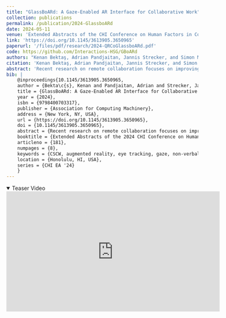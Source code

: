 ```yaml
---
title: "GlassBoARd: A Gaze-Enabled AR Interface for Collaborative Work"
collection: publications
permalink: /publication/2024-GlassboARd
date: 2024-05-11
venue: 'Extended Abstracts of the CHI Conference on Human Factors in Computing Systems (CHI EA ’24)'
link: 'https://doi.org/10.1145/3613905.3650965' 
paperurl: '/files/pdf/research/2024-QRCoGlassboARd.pdf'
code: https://github.com/Interactions-HSG/GBoARd
authors: "Kenan Bektaş, Adrian Pandjaitan, Jannis Strecker, and Simon Mayer"
citation: 'Kenan Bektaş, Adrian Pandjaitan, Jannis Strecker, and Simon Mayer. 2024. GlassBoARd: A Gaze-Enabled AR Interface for Collaborative Work. In Extended Abstracts of the CHI Conference on Human Factors in Computing Systems (CHI EA ’24), May 11–16, 2024, Honolulu, HI, USA. ACM, New York, NY, USA, 8 pages. https://doi.org/10.1145/3613905.3650965'
abstract: 'Recent research on remote collaboration focuses on improving the sense of co-presence and mutual understanding among the collaborators, whereas there is limited research on using non-verbal cues such as gaze or head direction alongside their main communication channel. Our system – GlassBoARd – permits collaborators to see each other’s gaze behavior and even make eye contact while communicating verbally and in writing. GlassBoARd features a transparent shared Augmented Reality interface that is situated in-between two users, allowing face-to-face collaboration. From the perspective of each user, the remote collaborator is represented as an avatar that is located behind the GlassBoARd and whose eye movements are contingent on the remote collaborator’s instant eye movements. In three iterations, we improved the design of GlassBoARd and tested it with two use cases. Our preliminary evaluations showed that GlassBoARd facilitates an environment for conducting future user experiments to study the effect of sharing eye gaze on the communication bandwidth.'
bib: | 
    @inproceedings{10.1145/3613905.3650965,
    author = {Bekta\c{s}, Kenan and Pandjaitan, Adrian and Strecker, Jannis and Mayer, Simon},
    title = {GlassBoARd: A Gaze-Enabled AR Interface for Collaborative Work},
    year = {2024},
    isbn = {9798400703317},
    publisher = {Association for Computing Machinery},
    address = {New York, NY, USA},
    url = {https://doi.org/10.1145/3613905.3650965},
    doi = {10.1145/3613905.3650965},
    abstract = {Recent research on remote collaboration focuses on improving the sense of co-presence and mutual understanding among the collaborators, whereas there is limited research on using non-verbal cues such as gaze or head direction alongside their main communication channel. Our system – GlassBoARd – permits collaborators to see each other’s gaze behavior and even make eye contact while communicating verbally and in writing. GlassBoARd features a transparent shared Augmented Reality interface that is situated in-between two users, allowing face-to-face collaboration. From the perspective of each user, the remote collaborator is represented as an avatar that is located behind the GlassBoARd and whose eye movements are contingent on the remote collaborator’s instant eye movements. In three iterations, we improved the design of GlassBoARd and tested it with two use cases. Our preliminary evaluations showed that GlassBoARd facilitates an environment for conducting future user experiments to study the effect of sharing eye gaze on the communication bandwidth.},
    booktitle = {Extended Abstracts of the 2024 CHI Conference on Human Factors in Computing Systems},
    articleno = {181},
    numpages = {8},
    keywords = {CSCW, augmented reality, eye tracking, gaze, non-verbal cues, presence, remote collaboration},
    location = {Honolulu, HI, USA},
    series = {CHI EA '24}
    }
---
```


<details open><summary><i class="fa fa-fw fa-film fa-info-color" aria-hidden="true"></i> Teaser Video</summary>
<div class="video-container">
<iframe width="560" height="315" src="https://www.youtube-nocookie.com/embed/31yi3k47XxM?si=V-Ze-1RyC3cndH7k" title="YouTube video player" frameborder="0" allow="accelerometer; autoplay; clipboard-write; encrypted-media; gyroscope; picture-in-picture; web-share" referrerpolicy="strict-origin-when-cross-origin" allowfullscreen></iframe>
</div>
 </details>

